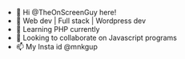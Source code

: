 - 👋 Hi @TheOnScreenGuy here!
- 👀 Web dev | Full stack | Wordpress dev 
- 🌱 Learning PHP currently
- 💞️ Looking to collaborate on Javascript programs
- 📫 My Insta id @mnkgup 

<!---
TheOnScreenGuy/TheOnScreenGuy is a ✨ special ✨ repository because its `README.md` (this file) appears on your GitHub profile.
You can click the Preview link to take a look at your changes.
--->
